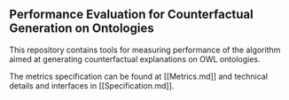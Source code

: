 ## Performance Evaluation for Counterfactual Generation on Ontologies

This repository contains tools for measuring performance of the algorithm aimed at generating counterfactual explanations on OWL ontologies.

The metrics specification can be found at [[Metrics.md]] and technical details and interfaces in [[Specification.md]].
